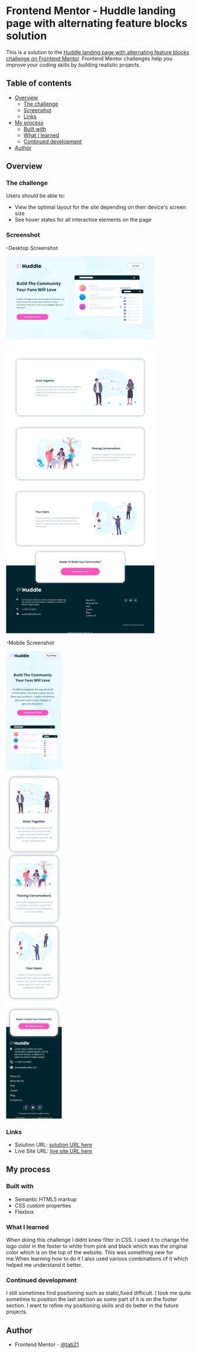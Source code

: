 # Frontend Mentor - Huddle landing page with alternating feature blocks solution

This is a solution to the [Huddle landing page with alternating feature blocks challenge on Frontend Mentor](https://www.frontendmentor.io/challenges/huddle-landing-page-with-alternating-feature-blocks-5ca5f5981e82137ec91a5100). Frontend Mentor challenges help you improve your coding skills by building realistic projects.

## Table of contents

- [Overview](#overview)
  - [The challenge](#the-challenge)
  - [Screenshot](#screenshot)
  - [Links](#links)
- [My process](#my-process)
  - [Built with](#built-with)
  - [What I learned](#what-i-learned)
  - [Continued development](#continued-development)
- [Author](#author)

## Overview

### The challenge

Users should be able to:

- View the optimal layout for the site depending on their device's screen size
- See hover states for all interactive elements on the page

### Screenshot

-Desktop Screenshot

![desktop ss image](images/desktopSS.png)

-Mobile Screenshot

<img src="images/mobileSS.png" width="30%">

### Links

- Solution URL: [solution URL here](https://www.frontendmentor.io/solutions/responsive-huddle-landing-page-4qsANumwk)
- Live Site URL: [live site URL here](https://tab21.github.io/Frontend-Mentor/huddleLandingPage/index.html)

## My process

### Built with

- Semantic HTML5 markup
- CSS custom properties
- Flexbox

### What I learned

When doing this challenge I didnt knew filter in CSS. I used it to change the logo color in the footer to white from pink and black which was the original color which is on the top of the website. This was something new for me.When learning how to do it I also used various combinations of it which helped me understand it better.

### Continued development

I still sometimes find positioning such as static,fixed difficult. I took me quite sometime to position the last section as some part of it is on the footer section. I want to refine my positioning skills and do better in the future projects.

## Author

- Frontend Mentor - [@tab21](https://www.frontendmentor.io/profile/tab21)
